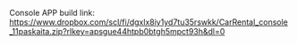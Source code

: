 Console APP build link: https://www.dropbox.com/scl/fi/dgxlx8iy1yd7tu35rswkk/CarRental_console_11paskaita.zip?rlkey=apsgue44htpb0btgh5mpct93h&dl=0